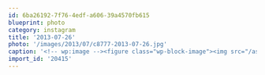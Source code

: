```yaml
---
id: 6ba26192-7f76-4edf-a606-39a4570fb615
blueprint: photo
category: instagram
title: '2013-07-26'
photo: '/images/2013/07/c8777-2013-07-26.jpg'
caption: '<!-- wp:image --><figure class="wp-block-image"><img src="/assets/images/2013/07/c8777-2013-07-26.jpg" /></figure><!-- /wp:image --><!-- wp:paragraph --><p>Note on a pop "mechine" at UBCO. Hope it wasn''t written by a 4th yr English major</p><!-- /wp:paragraph -->'
import_id: '20415'
---
```

